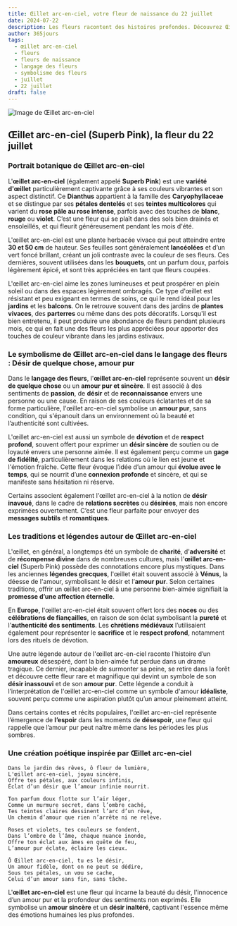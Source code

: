 ```yaml
---
title: Œillet arc-en-ciel, votre fleur de naissance du 22 juillet
date: 2024-07-22
description: Les fleurs racontent des histoires profondes. Découvrez Œillet arc-en-ciel, votre fleur de naissance du 22 juillet, ses symboles et récits fascinants. Plongez dans sa signification et son langage unique dans l'art floral.
author: 365jours
tags:
  - œillet arc-en-ciel
  - fleurs
  - fleurs de naissance
  - langage des fleurs
  - symbolisme des fleurs
  - juillet
  - 22 juillet
draft: false
---
```



![Image de Œillet arc-en-ciel](https://cdn.pixabay.com/photo/2015/08/12/12/04/dianthus-885812_640.jpg#center)


## Œillet arc-en-ciel (Superb Pink), la fleur du 22 juillet

### Portrait botanique de Œillet arc-en-ciel

L'**œillet arc-en-ciel** (également appelé **Superb Pink**) est une **variété d'œillet** particulièrement captivante grâce à ses couleurs vibrantes et son aspect distinctif. Ce **Dianthus** appartient à la famille des **Caryophyllaceae** et se distingue par ses **pétales dentelés** et ses **teintes multicolores** qui varient du **rose pâle au rose intense**, parfois avec des touches de **blanc**, **rouge** ou **violet**. C’est une fleur qui se plaît dans des sols bien drainés et ensoleillés, et qui fleurit généreusement pendant les mois d'été.

L'œillet arc-en-ciel est une plante herbacée vivace qui peut atteindre entre **30 et 50 cm** de hauteur. Ses feuilles sont généralement **lancéolées** et d’un vert foncé brillant, créant un joli contraste avec la couleur de ses fleurs. Ces dernières, souvent utilisées dans les **bouquets**, ont un parfum doux, parfois légèrement épicé, et sont très appréciées en tant que fleurs coupées.

L'œillet arc-en-ciel aime les zones lumineuses et peut prospérer en plein soleil ou dans des espaces légèrement ombragés. Ce type d'œillet est résistant et peu exigeant en termes de soins, ce qui le rend idéal pour les **jardins** et les **balcons**. On le retrouve souvent dans des jardins de **plantes vivaces**, des **parterres** ou même dans des pots décoratifs. Lorsqu'il est bien entretenu, il peut produire une abondance de fleurs pendant plusieurs mois, ce qui en fait une des fleurs les plus appréciées pour apporter des touches de couleur vibrante dans les jardins estivaux.

### Le symbolisme de Œillet arc-en-ciel dans le langage des fleurs : Désir de quelque chose, amour pur

Dans le **langage des fleurs**, l'**œillet arc-en-ciel** représente souvent un **désir de quelque chose** ou un **amour pur et sincère**. Il est associé à des sentiments de **passion**, de **désir** et de **reconnaissance** envers une personne ou une cause. En raison de ses couleurs éclatantes et de sa forme particulière, l'œillet arc-en-ciel symbolise un **amour pur**, sans condition, qui s'épanouit dans un environnement où la beauté et l’authenticité sont cultivées.

L'œillet arc-en-ciel est aussi un symbole de **dévotion** et de **respect profond**, souvent offert pour exprimer un **désir sincère** de soutien ou de loyauté envers une personne aimée. Il est également perçu comme un **gage de fidélité**, particulièrement dans les relations où le lien est jeune et l'émotion fraîche. Cette fleur évoque l’idée d’un amour qui **évolue avec le temps**, qui se nourrit d’une **connexion profonde** et sincère, et qui se manifeste sans hésitation ni réserve.

Certains associent également l'œillet arc-en-ciel à la notion de **désir inavoué**, dans le cadre de **relations secrètes** ou **désirées**, mais non encore exprimées ouvertement. C’est une fleur parfaite pour envoyer des **messages subtils** et **romantiques**.

### Les traditions et légendes autour de Œillet arc-en-ciel

L'œillet, en général, a longtemps été un symbole de **charité**, d'**adversité** et de **récompense divine** dans de nombreuses cultures, mais l'**œillet arc-en-ciel** (Superb Pink) possède des connotations encore plus mystiques. Dans les anciennes **légendes grecques**, l'œillet était souvent associé à **Vénus**, la déesse de l'amour, symbolisant le désir et l’**amour pur**. Selon certaines traditions, offrir un œillet arc-en-ciel à une personne bien-aimée signifiait la **promesse d’une affection éternelle**.

En **Europe**, l'œillet arc-en-ciel était souvent offert lors des **noces** ou des **célébrations de fiançailles**, en raison de son éclat symbolisant la **pureté** et l'**authenticité des sentiments**. Les **chrétiens médiévaux** l’utilisaient également pour représenter le **sacrifice** et le **respect profond**, notamment lors des rituels de dévotion.

Une autre légende autour de l'œillet arc-en-ciel raconte l’histoire d’un **amoureux** désespéré, dont la bien-aimée fut perdue dans un drame tragique. Ce dernier, incapable de surmonter sa peine, se retire dans la forêt et découvre cette fleur rare et magnifique qui devint un symbole de son **désir inassouvi** et de son **amour pur**. Cette légende a conduit à l’interprétation de l'œillet arc-en-ciel comme un symbole d'amour **idéaliste**, souvent perçu comme une aspiration plutôt qu’un amour pleinement atteint.

Dans certains contes et récits populaires, l'œillet arc-en-ciel représente l’émergence de **l’espoir** dans les moments de **désespoir**, une fleur qui rappelle que l’amour pur peut naître même dans les périodes les plus sombres.

### Une création poétique inspirée par Œillet arc-en-ciel

```
Dans le jardin des rêves, ô fleur de lumière,
L'œillet arc-en-ciel, joyau sincère,
Offre tes pétales, aux couleurs infinis,
Éclat d’un désir que l’amour infinie nourrit.

Ton parfum doux flotte sur l’air léger,
Comme un murmure secret, dans l’ombre caché,
Tes teintes claires dessinent l’arc d’un rêve,
Un chemin d’amour que rien n’arrête ni ne relève.

Roses et violets, tes couleurs se fondent,
Dans l’ombre de l’âme, chaque nuance inonde,
Offre ton éclat aux âmes en quête de feu,
L’amour pur éclate, éclaire les cieux.

Ô Œillet arc-en-ciel, tu es le désir,
Un amour fidèle, dont on ne peut se dédire,
Sous tes pétales, un vœu se cache,
Celui d’un amour sans fin, sans tâche.
```

L'**œillet arc-en-ciel** est une fleur qui incarne la beauté du désir, l'innocence d’un amour pur et la profondeur des sentiments non exprimés. Elle symbolise un **amour sincère** et un **désir inaltéré**, captivant l'essence même des émotions humaines les plus profondes.